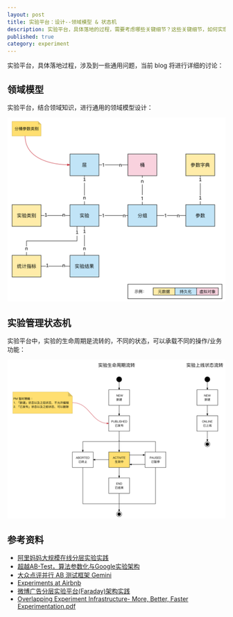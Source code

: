 ```yaml
---
layout: post
title: 实验平台：设计--领域模型 & 状态机
description: 实验平台，具体落地的过程，需要考虑哪些关键细节？这些关键细节，如何实现？
published: true
category: experiment
---
```


实验平台，具体落地过程，涉及到一些通用问题，当前 blog 将进行详细的讨论：

## 领域模型

实验平台，结合领域知识，进行通用的领域模型设计：

![](/images/experiment-series/domain-model-design.png)


## 实验管理状态机

实验平台中，实验的生命周期是流转的，不同的状态，可以承载不同的操作/业务功能：

![](/images/experiment-series/experiment-lifecycle.png)



## 参考资料

* [阿里妈妈大规模在线分层实验实践](http://www.infoq.com/cn/articles/alimama-large-scale-online-hierarchical-experiment)
* [超越AB-Test，算法参数化与Google实验架构](http://www.weiot.net/article-4661-1.html)
* [大众点评并行 AB 测试框架 Gemini](http://www.csdn.net/article/2015-03-24/2824303)
* [Experiments at Airbnb](https://medium.com/airbnb-engineering/experiments-at-airbnb-e2db3abf39e7)
* [微博广告分层实验平台(Faraday)架构实践](http://www.infoq.com/cn/articles/weibo-ad-layered-experiment-platform-faraday)
* [Overlapping Experiment Infrastructure- More, Better, Faster Experimentation.pdf](https://static.googleusercontent.com/media/research.google.com/zh-CN//pubs/archive/36500.pdf)










































[NingG]:    http://ningg.github.com  "NingG"










